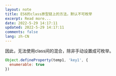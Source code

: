 ```yaml
---
layout: note
title: ES6的class原型链上的方法，默认不可枚举
excerpt: Read more...
date: 2022-5-29 14:17:11
updated: 2022-5-29 14:17:11
comments: false
lang: zh-CN
---
```


因此，无法使用class间的混合，除非手动设置成可枚举。

```js
Object.defineProperty(temp1, 'key1', {
  enumerable: true
})
```
  